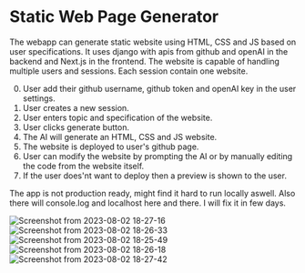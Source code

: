 # Static Web Page Generator


The webapp can generate static website using HTML, CSS and JS based on user specifications. It uses django with apis from github and openAI in the backend and Next.js in the frontend. The website is capable of handling multiple users and sessions. Each session contain one website.

0) User add their github username, github token and openAI key in the user settings.
1) User creates a new session. 
2) User enters topic and specification of the website.
3) User clicks generate button.
4) The AI will generate an HTML, CSS and JS website.
5) The website is deployed to user's github page.
6) User can modify the website by prompting the AI or by manually editing the code from the website itself.
7) If the user does'nt want to deploy then a preview is shown to the user.


The app is not production ready, might find it hard to run locally aswell. Also there will console.log and localhost here and there. I will fix it in few days.

![Screenshot from 2023-08-02 18-27-16](https://github.com/Akshaj000/StaticWebPageGenerator/assets/83636572/e0d3a246-6c75-4d02-9daa-d8de643c466f)
![Screenshot from 2023-08-02 18-26-33](https://github.com/Akshaj000/StaticWebPageGenerator/assets/83636572/312b6141-c953-43e7-ae35-0ed732d0b906)
![Screenshot from 2023-08-02 18-25-49](https://github.com/Akshaj000/StaticWebPageGenerator/assets/83636572/dd1b345b-6e18-4d47-89df-dc9ea0ba8c2a)
![Screenshot from 2023-08-02 18-26-18](https://github.com/Akshaj000/StaticWebPageGenerator/assets/83636572/7dfadba0-3bc8-494f-9129-0fa105355091)
![Screenshot from 2023-08-02 18-27-42](https://github.com/Akshaj000/StaticWebPageGenerator/assets/83636572/eea4f6ce-4fdf-4277-b9cc-7c96374b47c1)
